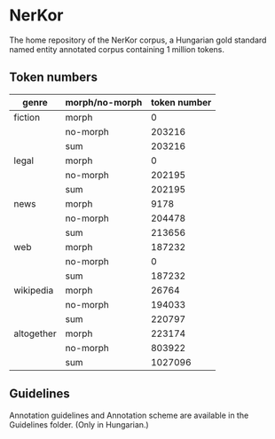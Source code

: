 # NerKor
The home repository of the NerKor corpus, a Hungarian gold standard named entity annotated corpus containing 1 million tokens. 

## Token numbers

| genre | morph/no-morph | token number |
|---------|--------|------------|
| fiction | morph | 0 |
|  | no-morph | 203216 |
|  | sum | 203216 |
| legal | morph | 0 |
|  | no-morph | 202195 |
|  | sum | 202195 |
| news | morph | 9178 |
|  | no-morph | 204478 |
|  | sum | 213656 |
| web | morph | 187232 |
|  | no-morph | 0 |
|  | sum | 187232 |
| wikipedia | morph | 26764 |
|  | no-morph | 194033 |
|  | sum | 220797 |
| altogether | morph | 223174 |
|  | no-morph | 803922 |
|  | sum | 1027096 |

## Guidelines

Annotation guidelines and Annotation scheme are available in the Guidelines folder. (Only in Hungarian.)
